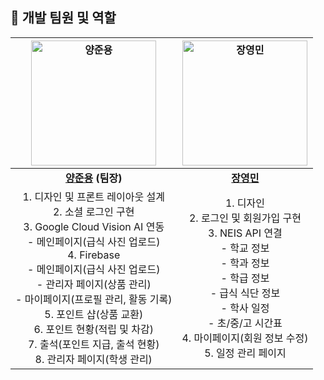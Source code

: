 ## 📌 개발 팀원 및 역할

| <a href="https://github.com/azure0929"><img src="https://avatars.githubusercontent.com/u/128226527?v=4" width=200px alt="양준용" /></a> | <a href="https://github.com/users/132882313"><img src="https://avatars.githubusercontent.com/u/132882313?v=4" width=200px alt="장영민" /></a> |
| :------------------------------------------------------------------------------------------------------------------------------------: | :------------------------------------------------------------------------------------------------------------------------------------: |
| **[양준용](https://github.com/azure0929) (팀장)** | **[장영민](https://github.com/users/132882313)** |
| 1. 디자인 및 프론트 레이아웃 설계 <br /> 2. 소셜 로그인 구현 <br /> 3. Google Cloud Vision AI 연동 <br /> - 메인페이지(급식 사진 업로드) <br /> 4. Firebase <br /> - 메인페이지(급식  사진 업로드) <br /> - 관리자 페이지(상품 관리) <br /> - 마이페이지(프로필  관리,  활동 기록) <br /> 5. 포인트 샵(상품 교환) <br /> 6. 포인트 현황(적립 및 차감) <br /> 7. 출석(포인트 지급, 출석 현황) <br /> 8. 관리자 페이지(학생 관리) <br /> | 1. 디자인 <br /> 2. 로그인 및 회원가입 구현 <br /> 3. NEIS API 연결 <br /> - 학교 정보 <br /> - 학과 정보 <br /> - 학급 정보 <br /> - 급식 식단 정보 <br /> - 학사 일정 <br /> - 초/중/고  시간표 <br /> 4. 마이페이지(회원 정보 수정) <br /> 5. 일정 관리 페이지